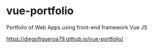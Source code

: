 # vue-portfolio
Portfolio of Web Apps using front-end framework Vue JS

https://diegofigueroa79.github.io/vue-portfolio/
